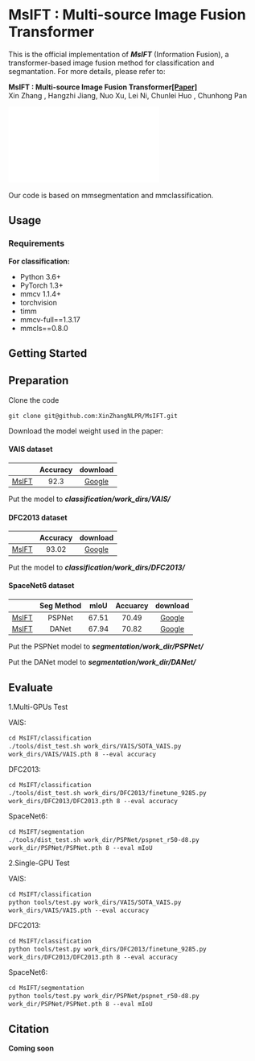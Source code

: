 # MsIFT : Multi-source Image Fusion Transformer
This is the official implementation of ***MsIFT*** (Information Fusion), a transformer-based image fusion method for classification and segmantation. For more details, please refer to:

**MsIFT : Multi-source Image Fusion Transformer[[Paper]](https://ieeexplore.ieee.org/stamp/stamp.jsp?arnumber=9508842)**  <br />
Xin Zhang , Hangzhi Jiang, Nuo Xu, Lei Ni, Chunlei Huo , Chunhong Pan<br />

![intro](pipeline.pdf)

Our code is based on mmsegmentation and mmclassification.

## Usage
### Requirements
**For classification:**

- Python 3.6+
- PyTorch 1.3+
- mmcv 1.1.4+
- torchvision
- timm
- mmcv-full==1.3.17
- mmcls==0.8.0


## Getting Started
## Preparation
Clone the code
```
git clone git@github.com:XinZhangNLPR/MsIFT.git
```


Download the model weight used in the paper:

#### VAIS dataset
|                                             |Accuracy|download | 
|---------------------------------------------|:-------:|:---------:|
|[MsIFT](classification/work_dirs/VAIS/SOTA_VAIS.py)| 92.3|[Google](https://drive.google.com/file/d/1zUT3dc_swMoL5w8s5DGCloj65aR0Er1W/view?usp=sharing)

Put the model to ***classification/work_dirs/VAIS/***
#### DFC2013 dataset
|                                             |Accuracy|download | 
|---------------------------------------------|:-------:|:---------:|
| [MsIFT](classification/work_dirs/DFC2013/finetune_9285.py)| 93.02 |[Google](https://drive.google.com/file/d/13eJiJymZYaZjMxMCuqHE0FEfmD_Q4uAQ/view?usp=sharing)

Put the model to ***classification/work_dirs/DFC2013/***

#### SpaceNet6 dataset
|                                             |Seg Method|mIoU|Accuarcy | download | 
|---------------------------------------------|:-------:|:-------:|:---------:|:---------:|
| [MsIFT](segmentation/work_dir/PSPNet/pspnet_r50-d8.py) |PSPNet|67.51|70.49|[Google](https://drive.google.com/file/d/1S_LFVtEoE_L6hJpu8FGzah4DszFFe6ma/view?usp=sharing)
| [MsIFT](segmentation/work_dir/DANet/danet.py) |DANet|67.94|70.82|[Google](https://drive.google.com/file/d/1r-IHv73nZda4EEdGSZ3N7gYWLaeATd_y/view?usp=sharing)

Put the PSPNet model to ***segmentation/work_dir/PSPNet/***

Put the DANet model to ***segmentation/work_dir/DANet/***

## Evaluate
1.Multi-GPUs Test

VAIS:
```shell
cd MsIFT/classification
./tools/dist_test.sh work_dirs/VAIS/SOTA_VAIS.py work_dirs/VAIS/VAIS.pth 8 --eval accuracy
```

DFC2013:
```shell
cd MsIFT/classification
./tools/dist_test.sh work_dirs/DFC2013/finetune_9285.py work_dirs/DFC2013/DFC2013.pth 8 --eval accuracy
```

SpaceNet6:
```shell
cd MsIFT/segmentation
./tools/dist_test.sh work_dir/PSPNet/pspnet_r50-d8.py work_dir/PSPNet/PSPNet.pth 8 --eval mIoU
```

2.Single-GPU Test

VAIS:
```shell
cd MsIFT/classification
python tools/test.py work_dirs/VAIS/SOTA_VAIS.py work_dirs/VAIS/VAIS.pth --eval accuracy
```

DFC2013:
```shell
cd MsIFT/classification
python tools/test.py work_dirs/DFC2013/finetune_9285.py work_dirs/DFC2013/DFC2013.pth 8 --eval accuracy 
```

SpaceNet6:
```shell
cd MsIFT/segmentation
python tools/test.py work_dir/PSPNet/pspnet_r50-d8.py work_dir/PSPNet/PSPNet.pth 8 --eval mIoU
```

## Citation

**Coming soon**
